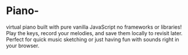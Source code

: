 # Piano-
virtual piano built with pure vanilla JavaScript no frameworks or libraries! Play the keys, record your melodies, and save them locally to revisit later. Perfect for quick music sketching or just having fun with sounds right in your browser.
